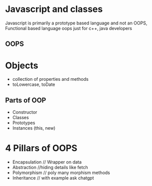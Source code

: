 # Javascript and classes

Javascript is primarily a prototype based language and not an OOPS, Functional based language
oops just for c++, java developers

## OOPS 
# Objects
- collection of properties and methods
- toLowercase, toDate

## Parts of OOP
- Constructor
- Classes
- Prototypes
- Instances (this, new)

# 4 Pillars of OOPS
- Encapsulation // Wrapper on data
- Abstraction  //hiding details like fetch
- Polymorphism  // poly many morphism methods
- Inheritance
// with example ask chatgpt